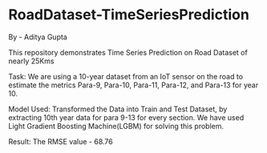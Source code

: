 # RoadDataset-TimeSeriesPrediction

By - Aditya Gupta

This repository demonstrates Time Series Prediction on Road Dataset of nearly 25Kms

Task: We are using a 10-year dataset from an IoT sensor on the road to estimate the metrics Para-9, Para-10, Para-11, Para-12, and Para-13 for year 10.

Model Used: Transformed the Data into Train and Test Dataset, by extracting 10th year data for para 9-13 for every section. We have used Light Gradient Boosting Machine(LGBM) for solving this problem.

Result: The RMSE value - 68.76

